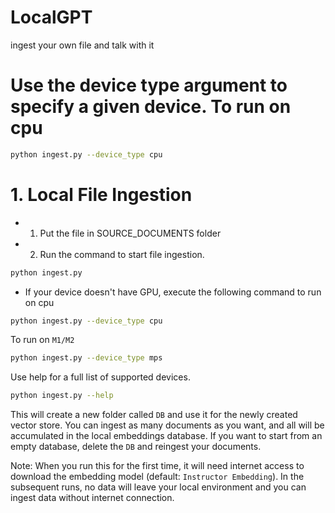 # LocalGPT
ingest your own file and talk with it


# Use the device type argument to specify a given device. To run on cpu

```sh
python ingest.py --device_type cpu
```

# 1. Local File Ingestion
  - 1. Put the file in SOURCE_DOCUMENTS folder
  - 2. Run the command to start file ingestion.

```sh
python ingest.py
```

  - If your device doesn't have GPU, execute the following command to run on cpu
```sh
python ingest.py --device_type cpu
```
To run on `M1/M2`

```sh
python ingest.py --device_type mps
```

Use help for a full list of supported devices.

```sh
python ingest.py --help
```

This will create a new folder called `DB` and use it for the newly created vector store. You can ingest as many documents as you want, and all will be accumulated in the local embeddings database.
If you want to start from an empty database, delete the `DB` and reingest your documents.

Note: When you run this for the first time, it will need internet access to download the embedding model (default: `Instructor Embedding`). In the subsequent runs, no data will leave your local environment and you can ingest data without internet connection.